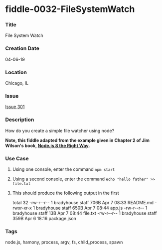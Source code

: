fiddle-0032-FileSystemWatch
======

### Title<a name="title"></a>

File System Watch


### Creation Date<a name="creation-date"></a>

04-06-19


### Location<a name="location"></a>

Chicago, IL


### Issue<a name="issue"></a>

[Issue 301](https://github.com/bradyhouse/house/issues/301)


### Description<a name="description"></a>

How do you create a simple file watcher using node?

__Note, this fiddle adapted from the example given in Chapter 2 of Jim Wilson's book, [Node.js 8 the Right Way](http://www.pragmaticprogrammer.com/titles/jwnode2).__


### Use Case<a name="use-case"></a>

1.  Using one console, enter the command `npm start`
2.  Using a second console, enter the command `echo "hello father" >> file.txt`
3.  This should produce the following output in the first

      total 32
      -rw-r--r--  1 bradyhouse  staff   706B Apr  7 08:33 README.md
      -rwxr-xr-x  1 bradyhouse  staff   650B Apr  7 08:44 app.js
      -rw-r--r--  1 bradyhouse  staff    13B Apr  7 08:44 file.txt
      -rw-r--r--  1 bradyhouse  staff   359B Apr  6 18:16 package.json    


### Tags<a name="tags"></a>

node.js, hamony, process, argv, fs, child_process, spawn
